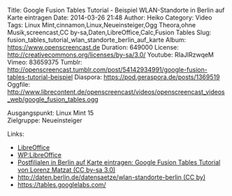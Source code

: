 Title: Google Fusion Tables Tutorial - Beispiel WLAN-Standorte in Berlin auf Karte eintragen
Date: 2014-03-26 21:48
Author: Heiko
Category: Video
Tags: Linux Mint,cinnamon,Linux,Neueinsteiger,Ogg Theora,ohne Musik,screencast,CC by-sa,Daten,LibreOffice,Calc,Fusion Tables
Slug: fusion_tables_tutorial_wlan_standorte_berlin_auf_karte
Album: https://www.openscreencast.de
Duration: 649000
License: http://creativecommons.org/licenses/by-sa/3.0/
Youtube: RIaJlRzwqeM
Vimeo: 83659375
Tumblr: http://openscreencast.tumblr.com/post/54142934991/google-fusion-tables-tutorial-beispiel
Diaspora: https://pod.geraspora.de/posts/1369519
Oggfile: http://www.librecontent.de/openscreencast/videos/openscreencast_videos_web/google_fusion_tables.ogg

Ausgangspunkt: Linux Mint 15  
Zielgruppe: Neueinsteiger  

Links:

  * [LibreOffice](http://de.libreoffice.org/hilfe-kontakt/handbuecher/ "Link zu LibreOffice" )
  * [WP:LibreOffice](http://de.wikipedia.org/wiki/Libreoffice "LibreOffice" )
  * [Postfilialen in Berlin auf Karte eintragen: Google Fusion Tables Tutorial von Lorenz Matzat (CC by-sa 3.0)](http://datenjournalist.de/postfilialen-in-berlin-auf-karte-eintragen-google-fusion-table-tutorial/ "datenjournalist.de" )
  * [http://daten.berlin.de/datensaetze/wlan-standorte-berlin (CC by)](http://daten.berlin.de/datensaetze/wlan-standorte-berlin/ "daten.berlin.de" )
  * <https://tables.googlelabs.com/>

